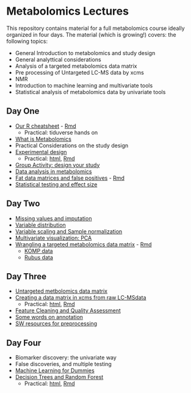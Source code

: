 # Metabolomics Lectures

This repository contains material for a full metabolomics course ideally organized in four days.
The material (which is growing!) covers: the following topics:

* General Introduction to metabolomics and study design
* General analyttical considerations
* Analysis of a targeted metabolomics data matrix
* Pre processing of Untargeted LC-MS data by xcms
* NMR
* Introduction to machine learning and multivariate tools
* Statistical analysis of metabolomics data by univariate tools


## Day One

* [Our R cheatsheet](Day1/Our_R_cheatsheet.html) - [Rmd](Day1/Our_R_cheatsheet.Rmd)
  * Practical: tiduverse hands on
* [What is Metabolomics](Day1/Metabolomics.html)
* Practical Considerations on the study design
* [Experimental design](Day1/experimental_design.html)
  * Practical: [html](Day1/stratified_random_sampling.html), [Rmd](Day1/stratified_random_sampling.Rmd)
* [Group Activity: design your study](Day1/Group_activity_study_design.html)
* [Data analysis in metabolomics](Day1/Metabolomics_data_matrix.html)
* [Fat data matrices and false positives](Day1/False_Positives.html) - [Rmd](Day1/False_Positives.Rmd) 
* [Statistical testing and effect size](Day1/statisticaltesting_and_effectsize.html)

## Day Two

* [Missing values and imputation](Day2/MissingValues.html)
* [Variable distribution](Day2/Variable_distribution.html)
* [Variable scaling and Sample normalization](Day2/Scaling_and_normalization.html)
* [Multivariate visualization: PCA](Day2/PCA.html)
* [Wrangling a targeted metabolomics data matrix](Day2/wrangling_targeted_DM.html) - [Rmd](Day2/wrangling_targeted_DM.Rmd)
  * [KOMP data](Day2/KOMP_data_targeted.RData)
  * [Rubus data](Day2/rubus_targeted.csv)

## Day Three

* [Untargeted metbolomics data matrix](Day3/Untargeted_metabolomics_DM.html)
* [Creating a data matrix in xcms from raw LC-MSdata](Day3/from_rawdata_to_DM.html)
  * Practical: [html](Day3/faahKO.html), [Rmd](Day3/faahKO.Rmd)
* [Feature Cleaning and Quality Assessment]()
* [Some words on annotation](Day3/annotation.html)
* [SW resources for preprocessing](Day3/software_resources_for_preprocessing.html)

## Day Four

* Biomarker discovery: the univariate way
* False discoveries, and multiple testing
* [Machine Learning for Dummies](Day4/ML_intro.html)
* [Decision Trees and Random Forest](Day4/Decision_Trees_and_RandomForest.html)
  * Practical: [html](Day4/Random_Forest_in_practice.html), [Rmd](Day4/Random_Forest_in_practice.Rmd)



